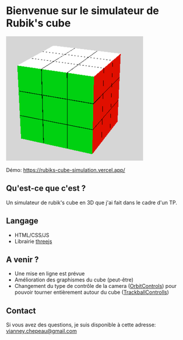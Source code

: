 # Bienvenue sur le simulateur de Rubik's cube

![image d'un rubik's cube](cube.png)

Démo: https://rubiks-cube-simulation.vercel.app/

## Qu'est-ce que c'est ?
Un simulateur de rubik's cube en 3D que j'ai fait dans le cadre d'un TP.

## Langage
* HTML/CSS/JS
* Librairie [threejs](https://threejs.org/)

## A venir ?
* Une mise en ligne est prévue
* Amélioration des graphismes du cube (peut-être)
* Changement du type de contrôle de la camera ([OrbitControls](https://threejs.org/docs/#examples/en/controls/OrbitControls)) pour pouvoir tourner entièrement autour du cube ([TrackballControlls](https://threejs.org/docs/#examples/en/controls/TrackballControls))

## Contact
Si vous avez des questions, je suis disponible à cette adresse: vianney.chepeau@gmail.com


